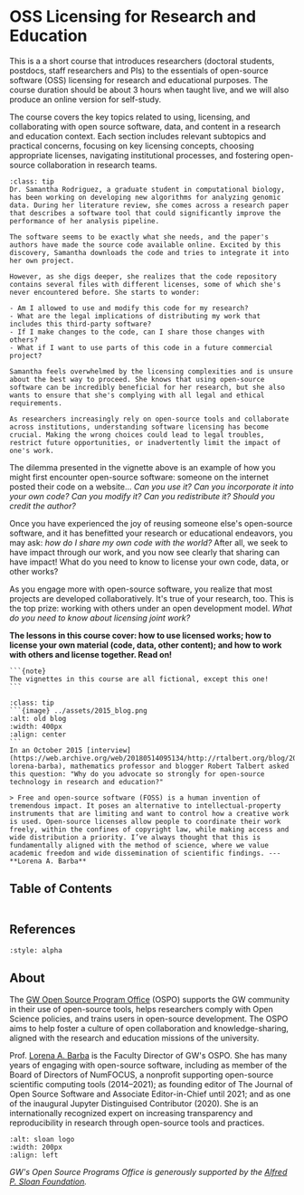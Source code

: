 # OSS Licensing for Research and Education

This is a a short course that introduces researchers (doctoral students, postdocs, staff researchers and PIs) to the essentials of open-source software (OSS) licensing for research and educational purposes. The course duration should be about 3 hours when taught live, and we will also produce an online version for self-study.

The course covers the key topics related to using, licensing, and collaborating with open source software, data, and content in a research and education context. Each section includes relevant subtopics and practical concerns, focusing on key licensing concepts, choosing appropriate licenses, navigating institutional processes, and fostering open-source collaboration in research teams.

`````{admonition} Vignette: A Research Dilemma
:class: tip
Dr. Samantha Rodriguez, a graduate student in computational biology, has been working on developing new algorithms for analyzing genomic data. During her literature review, she comes across a research paper that describes a software tool that could significantly improve the performance of her analysis pipeline.

The software seems to be exactly what she needs, and the paper's authors have made the source code available online. Excited by this discovery, Samantha downloads the code and tries to integrate it into her own project.

However, as she digs deeper, she realizes that the code repository contains several files with different licenses, some of which she's never encountered before. She starts to wonder:

- Am I allowed to use and modify this code for my research?
- What are the legal implications of distributing my work that includes this third-party software?
- If I make changes to the code, can I share those changes with others?
- What if I want to use parts of this code in a future commercial project?

Samantha feels overwhelmed by the licensing complexities and is unsure about the best way to proceed. She knows that using open-source software can be incredibly beneficial for her research, but she also wants to ensure that she's complying with all legal and ethical requirements.

As researchers increasingly rely on open-source tools and collaborate across institutions, understanding software licensing has become crucial. Making the wrong choices could lead to legal troubles, restrict future opportunities, or inadvertently limit the impact of one's work.
`````

The dilemma presented in the vignette above is an example of how you might first encounter open-source software: someone on the internet posted their code on a website... _Can you use it? Can you incorporate it into your own code? Can you modify it? Can you redistribute it? Should you credit the author?_

Once you have experienced the joy of reusing someone else's open-source software, and it has benefitted your research or educational endeavors, you may ask: _how do I share my own code with the world?_ After all, we seek to have impact through our work, and you now see clearly that sharing can have impact! What do you need to know to license your own code, data, or other works?

As you engage more with open-source software, you realize that most projects are developed collaboratively. It's true of your research, too. This is the top prize: working with others under an open development model. _What do you need to know about licensing joint work?_

**The lessons in this course cover: how to use licensed works; how to license your own material (code, data, other content); and how to work with others and license together. Read on!**

````{margin}
```{note}
The vignettes in this course are all fictional, except this one!
```
````
`````{admonition} Vignette: Why open source?
:class: tip
```{image} ../assets/2015_blog.png
:alt: old blog
:width: 400px
:align: center
```
In an October 2015 [interview](https://web.archive.org/web/20180514095134/http://rtalbert.org/blog/2015/interview-lorena-barba), mathematics professor and blogger Robert Talbert asked this question: "Why do you advocate so strongly for open-source technology in research and education?"

> Free and open-source software (FOSS) is a human invention of tremendous impact. It poses an alternative to intellectual-property instruments that are limiting and want to control how a creative work is used. Open-source licenses allow people to coordinate their work freely, within the confines of copyright law, while making access and wide distribution a priority. I’ve always thought that this is fundamentally aligned with the method of science, where we value academic freedom and wide dissemination of scientific findings. ---**Lorena A. Barba**

`````

## Table of Contents

```{tableofcontents}
```

## References

```{bibliography}
:style: alpha
```

## About

The [GW Open Source Program Office](http://ospo.gwu.edu) (OSPO) supports the GW community in their use of open-source tools, helps researchers comply with Open Science policies, and trains users in open-source development. The OSPO aims to help foster a culture of open collaboration and knowledge-sharing, aligned with the research and education missions of the university.

Prof. [Lorena A. Barba](https://lorenabarba.com/) is the Faculty Director of GW's OSPO. She has many years of engaging with open-source software, including as member of the Board of Directors of NumFOCUS, a nonprofit supporting open-source scientific computing tools (2014–2021); as founding editor of The Journal of Open Source Software and Associate Editor-in-Chief until 2021; and as one of the inaugural Jupyter Distinguised Contributor (2020). She is an internationally recognized expert on increasing transparency and reproducibility in research through open-source tools and practices.


```{image} ../assets/sloan-logo-withmargin.png
:alt: sloan logo
:width: 200px
:align: left
```
_GW's Open Source Programs Office is generously supported by the [Alfred P. Sloan Foundation](https://sloan.org/)._